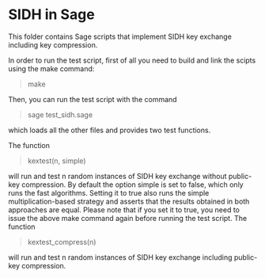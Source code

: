# SIDH in Sage

This folder contains Sage scripts that implement SIDH key exchange including key compression.

In order to run the test script, first of all you need to build and link the scipts using the make command:

> make

Then, you can run the test script with the command

> sage test_sidh.sage

which loads all the other files and provides two test functions.

The function

> kextest(n, simple)

will run and test n random instances of SIDH key exchange without public-key
compression. By default the option simple is set to false, which only runs the fast algorithms. Setting it to
true also runs the simple multiplication-based strategy and asserts
that the results obtained in both approaches are equal. Please note that if you set it to true, you need to issue the above make command again before running the test script. The function 

> kextest_compress(n)

will run and test n random instances of SIDH key exchange including public-key
compression.
